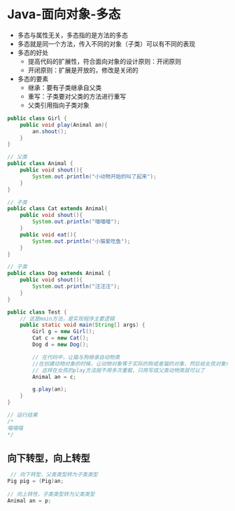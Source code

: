 # Java-面向对象-多态

- 多态与属性无关，多态指的是方法的多态
- 多态就是同一个方法，传入不同的对象（子类）可以有不同的表现
- 多态的好处
  - 提高代码的扩展性，符合面向对象的设计原则：开闭原则
  - 开闭原则：扩展是开放的，修改是关闭的
- 多态的要素
  - 继承：要有子类继承自父类
  - 重写：子类要对父类的方法进行重写
  - 父类引用指向子类对象

```java
public class Girl {
    public void play(Animal an){
        an.shout();
    }
}
```

```java
// 父类
public class Animal {
    public void shout(){
        System.out.println("小动物开始的叫了起来");
    }
}
```

```java
// 子类
public class Cat extends Animal{
    public void shout(){
        System.out.println("喵喵喵");
    }
    public void eat(){
        System.out.println("小猫爱吃鱼");
    }
}
```

```java
// 子类
public class Dog extends Animal {
    public void shout(){
        System.out.println("汪汪汪");
    }
}
```

```java
public class Test {
    // 这是main方法，是实现程序主要逻辑
    public static void main(String[] args) {
        Girl g = new Girl();
        Cat c = new Cat();
        Dog d = new Dog();

        // 在代码中，让猫与狗继承自动物类
        //在创建动物对象的时候，让动物对象等于实际的狗或者猫的对象，然后给女孩对象传递动物作为实参
        // 这样在女孩的play方法就不用多次重载，只用写成父类动物类就可以了
        Animal an = c;

        g.play(an);
    }
}

// 运行结果
/*
喵喵喵
*/
```

## 向下转型，向上转型

```java
 // 向下转型，父类类型转为子类类型
Pig pig = (Pig)an;
    
// 向上转性，子类类型转为父类类型
Animal an = p;
```

